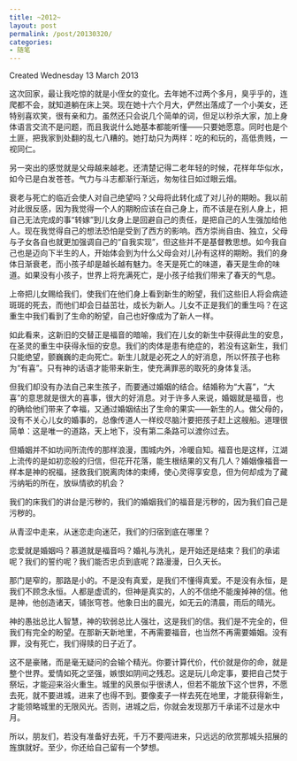 ```yaml
---
title: ~2012~
layout: post
permalink: /post/20130320/
categories:
- 随笔
---
```


Created Wednesday 13 March 2013

这次回家，最让我吃惊的就是小侄女的变化。去年她不过两个多月，臭乎乎的，连爬都不会，就知道躺在床上哭。现在她十六个月大，俨然出落成了一个小美女，还特别喜欢笑，很有亲和力。虽然还只会说几个简单的词，但足以秒杀大家，加上身体语言交流不是问题，而且我说什么她基本都能听懂——只要她愿意。同时也是个土匪，把我家到处翻的乱七八糟的。她打劫只为两样：吃的和玩的，高低贵贱，一视同仁。

另一突出的感觉就是父母越来越老。还清楚记得二老年轻的时候，花样年华似水，如今已是白发苍苍。气力与斗志都渐行渐远，匆匆往日如过眼云烟。

衰老与死亡的临近会使人对自己绝望吗？父母将此转化成了对儿孙的期盼。我以前对此很反感，因为我觉得一个人的期盼应该在自己身上，而不该是在别人身上，把自己无法完成的事“转嫁”到儿女身上是回避自己的责任，是把自己的人生强加给他人。现在我觉得自己的想法恐怕是受到了西方的影响。西方崇尚自由、独立，父母与子女各自也就更加强调自己的“自我实现”，但这些并不是基督教思想。如今我自己也是迈向下半生的人，开始体会到为什么父母会对儿孙有这样的期盼。我们的身体日渐衰老，而小孩子却是越长越有魅力。冬天是死亡的味道，春天是生命的味道。如果没有小孩子，世界上将充满死亡，是小孩子给我们带来了春天的气息。

上帝把儿女赐给我们，使我们在他们身上看到新生的盼望，我们这些旧人将会病迹斑斑的死去，而他们却会日益茁壮，成长为新人。儿女不正是我们的重生吗？在这重生中我们看到了生命的盼望，自己也好像成为了新人一样。

如此看来，这新旧的交替正是福音的暗喻，我们在儿女的新生中获得此生的安息，在圣灵的重生中获得永恒的安息。我们的肉体是患有绝症的，若没有这新生，我们只能绝望，颤巍巍的走向死亡。新生儿就是必死之人的好消息，所以怀孩子也称为“有喜”。只有神的话语才能带来新生，使充满罪恶的取死的身体复活。

但我们却没有办法自己来生孩子，而要通过婚姻的结合。结婚称为“大喜”，“大喜”的意思就是很大的喜事，很大的好消息。对于许多人来说，婚姻就是福音，也的确给他们带来了幸福，又通过婚姻结出了生命的果实——新生的人。做父母的，没有不关心儿女的婚事的，总像传道人一样绞尽脑汁要把孩子赶上这艘船。道理很简单：这是唯一的道路，天上地下，没有第二条路可以渡你过去。

但婚姻并不如坊间所流传的那样浪漫，围城内外，冷暖自知。福音也是这样，江湖上流传的是如初恋般的归信，但花开花落，能生根结果的又有几人？婚姻像福音一样本是神的祝福，拯救我们脱离肉体的束缚，使心灵得享安息，但为何却成为了藏污纳垢的所在，放纵情欲的机会？

我们的床我们的讲台是污秽的，我们的婚姻我们的福音是污秽的，因为我们自己是污秽的。

从青涩中走来，从迷恋走向迷茫，我们的归宿到底在哪里？

恋爱就是婚姻吗？慕道就是福音吗？婚礼与洗礼，是开始还是结束？我们的承诺呢？我们的誓约呢？我们能否忠贞到底呢？路漫漫，日久天长。

那门是窄的，那路是小的。不是没有真爱，是我们不懂得真爱。不是没有永恒，是我们不顾念永恒。人都是虚谎的，但神是真实的，人的不信绝不能废掉神的信。他是神，他创造诸天，铺张穹苍。他象日出的晨光，如无云的清晨，雨后的晴光。

神的愚拙总比人智慧，神的软弱总比人强壮，这是我们的信。我们是不完全的，但我们有完全的盼望。在那新天新地里，不再需要福音，也当然不再需要婚姻。没有罪，没有死亡，我们得赎的日子近了。

这不是豪赌，而是毫无疑问的会输个精光。你要计算代价，代价就是你的命，就是整个世界。爱情如死之坚强，嫉恨如阴间之残忍。这是玩儿命定事，要把自己焚于祭坛，才能迎来浴火重生。城里的风景似乎很诱人，但若不能放下这个世界，不愿去死，就不要进城，进来了也得不到。要像麦子一样去死在地里，才能获得新生，才能领略城里的无限风光。否则，进城之后，你就会发现那万千承诺不过是水中月。

所以，朋友们，若没有准备好去死，千万不要闯进来，只远远的欣赏那城头招展的旌旗就好。至少，你还给自己留有一个梦想。
